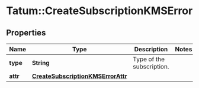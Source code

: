 # Tatum::CreateSubscriptionKMSError

## Properties
Name | Type | Description | Notes
------------ | ------------- | ------------- | -------------
**type** | **String** | Type of the subscription. | 
**attr** | [**CreateSubscriptionKMSErrorAttr**](CreateSubscriptionKMSErrorAttr.md) |  | 


